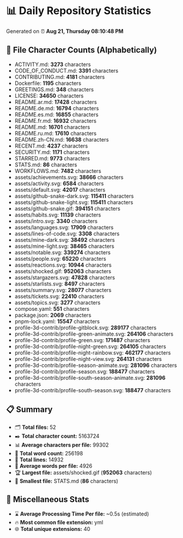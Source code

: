 # 📊 Daily Repository Statistics
Generated on ⏰ **Aug 21, Thursday 08:10:48 PM**

## 📂 File Character Counts (Alphabetically)
- ACTIVITY.md: **3273** characters
- CODE_OF_CONDUCT.md: **3391** characters
- CONTRIBUTING.md: **4181** characters
- Dockerfile: **1195** characters
- GREETINGS.md: **348** characters
- LICENSE: **34650** characters
- README.ar.md: **17428** characters
- README.de.md: **16794** characters
- README.es.md: **16855** characters
- README.fr.md: **16932** characters
- README.md: **16701** characters
- README.ru.md: **17610** characters
- README.zh-CN.md: **16638** characters
- RECENT.md: **4237** characters
- SECURITY.md: **1171** characters
- STARRED.md: **9773** characters
- STATS.md: **86** characters
- WORKFLOWS.md: **7482** characters
- assets/achievements.svg: **38666** characters
- assets/activity.svg: **6584** characters
- assets/default.svg: **42017** characters
- assets/github-snake-dark.svg: **115411** characters
- assets/github-snake-light.svg: **115411** characters
- assets/github-snake.gif: **394151** characters
- assets/habits.svg: **11139** characters
- assets/intro.svg: **3340** characters
- assets/languages.svg: **17909** characters
- assets/lines-of-code.svg: **3308** characters
- assets/mine-dark.svg: **38492** characters
- assets/mine-light.svg: **38465** characters
- assets/notable.svg: **339274** characters
- assets/people.svg: **65220** characters
- assets/reactions.svg: **10944** characters
- assets/shocked.gif: **952063** characters
- assets/stargazers.svg: **47828** characters
- assets/starlists.svg: **8497** characters
- assets/summary.svg: **28077** characters
- assets/tickets.svg: **22410** characters
- assets/topics.svg: **3277** characters
- compose.yaml: **551** characters
- package.json: **2069** characters
- pnpm-lock.yaml: **15547** characters
- profile-3d-contrib/profile-gitblock.svg: **289177** characters
- profile-3d-contrib/profile-green-animate.svg: **264106** characters
- profile-3d-contrib/profile-green.svg: **171487** characters
- profile-3d-contrib/profile-night-green.svg: **264105** characters
- profile-3d-contrib/profile-night-rainbow.svg: **462177** characters
- profile-3d-contrib/profile-night-view.svg: **264131** characters
- profile-3d-contrib/profile-season-animate.svg: **281096** characters
- profile-3d-contrib/profile-season.svg: **188477** characters
- profile-3d-contrib/profile-south-season-animate.svg: **281096** characters
- profile-3d-contrib/profile-south-season.svg: **188477** characters

## 📋 Summary
- 🗂️ **Total files:** 52
- ✒️ **Total character count:** 5163724
- 📊 **Average characters per file:** 99302
- 📝 **Total word count:** 256198
- 🧾 **Total lines:** 14932
- 📐 **Average words per file:** 4926
- 🏆 **Largest file:** assets/shocked.gif (**952063** characters)
- 🥉 **Smallest file:** STATS.md (**86** characters)

## 🌟 Miscellaneous Stats
- ⌛ **Average Processing Time Per file:** ~0.5s (estimated)
- 🔥 **Most common file extension:** yml
- 🌐 **Total unique extensions:** 40
